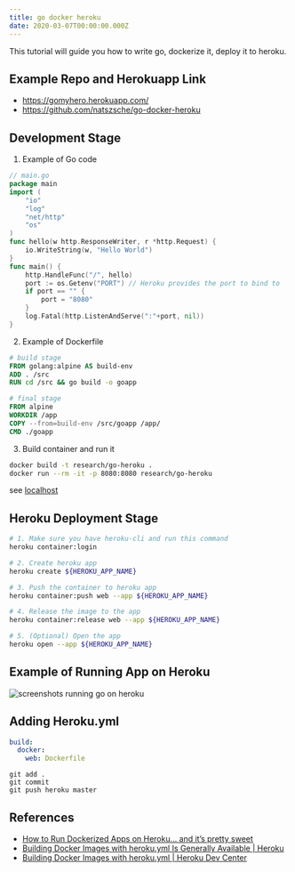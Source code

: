 ```yaml
---
title: go docker heroku
date: 2020-03-07T00:00:00.000Z
---
```

This tutorial will guide you how to write go, dockerize it, deploy it to heroku.

<!--more-->

## Example Repo and Herokuapp Link

* https://gomyhero.herokuapp.com/
* https://github.com/natszsche/go-docker-heroku

## Development Stage

1. Example of Go code

```go
// main.go
package main
import (
	"io"
	"log"
	"net/http"
	"os"
)
func hello(w http.ResponseWriter, r *http.Request) {
	io.WriteString(w, "Hello World")
}
func main() {
	http.HandleFunc("/", hello)
	port := os.Getenv("PORT") // Heroku provides the port to bind to
	if port == "" {
		port = "8080"
	}
	log.Fatal(http.ListenAndServe(":"+port, nil))
}
```

2. Example of Dockerfile

```dockerfile
# build stage
FROM golang:alpine AS build-env
ADD . /src
RUN cd /src && go build -o goapp

# final stage
FROM alpine
WORKDIR /app
COPY --from=build-env /src/goapp /app/
CMD ./goapp
```

3. Build container and run it

```bash
docker build -t research/go-heroku .
docker run --rm -it -p 8080:8080 research/go-heroku
```

see [localhost](http://localhost:8080)

## Heroku Deployment Stage

```bash
# 1. Make sure you have heroku-cli and run this command
heroku container:login

# 2. Create heroku app
heroku create ${HEROKU_APP_NAME}

# 3. Push the container to heroku app
heroku container:push web --app ${HEROKU_APP_NAME}

# 4. Release the image to the app
heroku container:release web --app ${HEROKU_APP_NAME}

# 5. (Optional) Open the app
heroku open --app ${HEROKU_APP_NAME}
```

## Example of Running App on Heroku

![screenshots running go on heroku](/images/uploads/9ee2b7df-6c07-4b5e-bd23-e7a77c0d3f64.png "screenshots running go on heroku")

## Adding Heroku.yml

```yaml
build:
  docker:
    web: Dockerfile
```

```
git add .
git commit
git push heroku master
```

## References

* [How to Run Dockerized Apps on Heroku… and it’s pretty sweet](https://medium.com/travis-on-docker/how-to-run-dockerized-apps-on-heroku-and-its-pretty-great-76e07e610e22)
* [Building Docker Images with heroku.yml Is Generally Available | Heroku](https://blog.heroku.com/build-docker-images-heroku-yml)
* [Building Docker Images with heroku.yml | Heroku Dev Center](https://devcenter.heroku.com/articles/build-docker-images-heroku-yml)